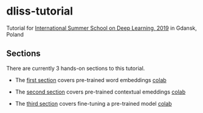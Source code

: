 # dliss-tutorial
Tutorial for [International Summer School
on Deep Learning, 2019](http://dl-lab.eu/) in Gdansk, Poland

## Sections

There are currently 3 hands-on sections to this tutorial.

- The [first section](1_pretrained_vectors.ipynb) covers pre-trained word embeddings [colab](https://colab.research.google.com/github/dpressel/dlss-tutorial/blob/master/1_pretrained_vectors.ipynb)

- The [second section](2_context_vectors.ipynb) covers pre-trained contextual emeddings [colab](https://colab.research.google.com/github/dpressel/dlss-tutorial/blob/master/2_context_vectors.ipynb)
- The [third section](3_finetuning.ipynb) covers fine-tuning a pre-trained model [colab](https://colab.research.google.com/github/dpressel/dlss-tutorial/blob/master/3_finetuning.ipynb)


